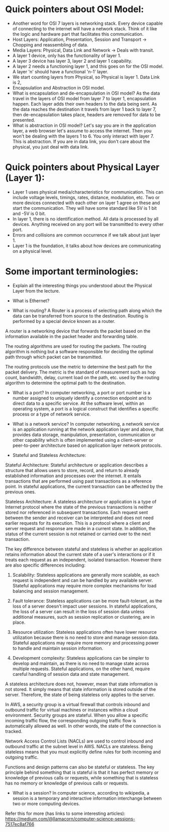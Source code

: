 # Quick pointers about OSI Model:
- Another word for OSI 7 layers is networking stack. Every device capable of connecting to the internet will have a network stack. Think of it like the logic and hardware part that facilitates this communication.
- Host Layers: Application, Presentation, Session and Transport -> Chopping and reassembling of data.
- Media Layers: Physical, Data Link and Network -> Deals with transit.
- A layer 1 device, only has the functionality of layer 1.
- A layer 3 device has layer 3, layer 2 and layer 1 capability.
- A layer 2 needs a functioning layer 1, and this goes on for the OSI model. A layer 'n' should have a functional 'n-1' layer.
- We start counting layers from Physical, so Physical is layer 1. Data Link is 2, 
- Encapsulation and Abstraction in OSI model. 
- What is encapsulation and de-encapsulation in OSI model? As the data travel in the layers of OSI model from layer 7 to layer 1, encapsulation happen. Each layer adds their own headers to the data being sent. As the data reaches the destination it travels from layer 1 back to layer 7, then de-encapsulation takes place, headers are removed for data to be presented.
- What is abstraction in OSI model? Let's say you are in the application layer, a web browser let's assume to access the internet. Then you won't be dealing with the layers 1 to 6. You only interact with layer 7. This is abstraction. If you are in data link, you don't care about the physical, you just deal with data link. 

# Quick pointers about Physical Layer (Layer 1):
- Layer 1 uses physical media/characteristics for communication. This can include voltage levels, timings, rates, distance, modulation, etc. Two or more devices connected with each other on layer 1 agree on these and start the communication. They will have some standard like 5V is 1 bit and -5V is 0 bit.
- In layer 1, there is no identification method. All data is processed by all devices. Anything received on any port will be transmitted to every other port.
- Errors and collisions are common occurrence if we talk about just layer 1.
- Layer 1 is the foundation, it talks about how devices are communicating on a physical level.

# Some important terminologies:

- Explain all the interesting things you understood about the Physical Layer from the lecture.
- What is Ethernet?

- What is routing?
A Router is a process of selecting path along which the data can be transferred from source to the destination. Routing is performed by a special device known as a router.

A router is a networking device that forwards the packet based on the information available in the packet header and forwarding table.

The routing algorithms are used for routing the packets. The routing algorithm is nothing but a software responsible for deciding the optimal path through which packet can be transmitted.

The routing protocols use the metric to determine the best path for the packet delivery. The metric is the standard of measurement such as hop count, bandwidth, delay, current load on the path, etc. used by the routing algorithm to determine the optimal path to the destination.

- What is a port?
In computer networking, a port or port number is a number assigned to uniquely identify a connection endpoint and to direct data to a specific service. At the software level, within an operating system, a port is a logical construct that identifies a specific process or a type of network service.

- What is a network service?
In computer networking, a network service is an application running at the network application layer and above, that provides data storage, manipulation, presentation, communication or other capability which is often implemented using a client–server or peer-to-peer architecture based on application layer network protocols.

- Stateful and Stateless Architecture:

Stateful Architecture: Stateful architecture or application describes a structure that allows users to store, record, and return to already established information and processes over the internet. It entails transactions that are performed using past transactions as a reference point. In stateful applications, the current transaction can be affected by the previous ones. 

Stateless Architecture: A stateless architecture or application is a type of Internet protocol where the state of the previous transactions is neither stored nor referenced in subsequent transactions. Each request sent between the sender and receiver can be interpreted and does not need earlier requests for its execution. This is a protocol where a client and server request and response are made in a current state. In addition, the status of the current session is not retained or carried over to the next transaction.

The key difference between stateful and stateless is whether an application retains information about the current state of a user's interactions or if it treats each request as an independent, isolated transaction. However there are also specific differences including:

1. Scalability: Stateless applications are generally more scalable, as each request is independent and can be handled by any available server. Stateful applications may require more complex mechanisms for load balancing and session management.

2. Fault tolerance: Stateless applications can be more fault-tolerant, as the loss of a server doesn't impact user sessions. In stateful applications, the loss of a server can result in the loss of session data unless additional measures, such as session replication or clustering, are in place.

3. Resource utilization: Stateless applications often have lower resource utilization because there is no need to store and manage session data. Stateful applications may require more memory and processing power to handle and maintain session information.

4. Development complexity: Stateless applications can be simpler to develop and maintain, as there is no need to manage state across multiple requests. Stateful applications, on the other hand, require careful handling of session data and state management.

A stateless architecture does not, however, mean that state information is not stored. It simply means that state information is stored outside of the server. Therefore, the state of being stateless only applies to the server.

In AWS, a security group is a virtual firewall that controls inbound and outbound traffic for virtual machines or instances within a cloud environment. Security groups are stateful. When you allow a specific incoming traffic flow, the corresponding outgoing traffic flow is automatically allowed as well. In other words, the state of the connection is tracked.

Network Access Control Lists (NACLs) are used to control inbound and outbound traffic at the subnet level in AWS. NACLs are stateless. Being stateless means that you must explicitly define rules for both incoming and outgoing traffic.

Functions and design patterns can also be stateful or stateless. The key principle behind something that is stateful is that it has perfect memory or knowledge of previous calls or requests, while something that is stateless has no memory or knowledge of previous calls or requests.

- What is a session?
In computer science, according to wikipedia, a session is a temporary and interactive information interchange between two or more computing devices. 

Refer this for more (has links to some interesting articles): https://medium.com/@llamacorn/computer-science-sessions-7517ec8af766